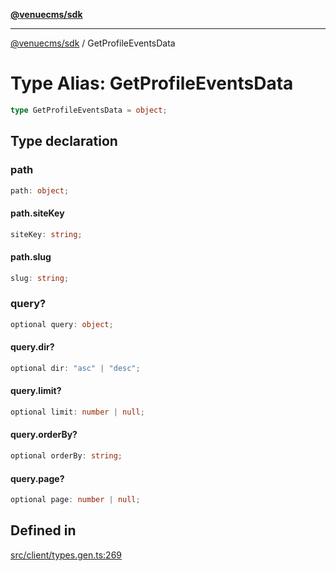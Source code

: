 [**@venuecms/sdk**](../Index.md)

***

[@venuecms/sdk](../Index.md) / GetProfileEventsData

# Type Alias: GetProfileEventsData

```ts
type GetProfileEventsData = object;
```

## Type declaration

### path

```ts
path: object;
```

#### path.siteKey

```ts
siteKey: string;
```

#### path.slug

```ts
slug: string;
```

### query?

```ts
optional query: object;
```

#### query.dir?

```ts
optional dir: "asc" | "desc";
```

#### query.limit?

```ts
optional limit: number | null;
```

#### query.orderBy?

```ts
optional orderBy: string;
```

#### query.page?

```ts
optional page: number | null;
```

## Defined in

[src/client/types.gen.ts:269](https://github.com/venuecms/sdk/blob/2ca50bf1921627009457658807ac341d342a13a9/src/client/types.gen.ts#L269)
